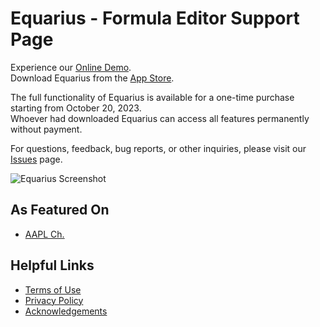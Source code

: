# Equarius - Formula Editor Support Page

Experience our [Online Demo](https://xfroggie.com/external/equarius/index.html).  
Download Equarius from the [App Store](https://apps.apple.com/us/app/equarius/id6448750583).

The full functionality of Equarius is available for a one-time purchase starting from October 20, 2023.  
Whoever had downloaded Equarius can access all features permanently without payment.

For questions, feedback, bug reports, or other inquiries, please visit our [Issues](https://github.com/ichibha/Equarius/issues) page.

![Equarius Screenshot](https://github.com/ichibha/Equarius/assets/41054969/a81ffdf6-374f-4cab-997e-a70cb984ddef)

## As Featured On
- [AAPL Ch.](https://applech2.com/archives/20230628-equarius-formula-editor-for-mac.html)

## Helpful Links
- [Terms of Use](https://www.apple.com/legal/internet-services/itunes/dev/stdeula)
- [Privacy Policy](https://github.com/ichibha/Equarius/blob/main/privacy_policy.md)
- [Acknowledgements](https://github.com/ichibha/Equarius/blob/main/acknowledgements.md)
